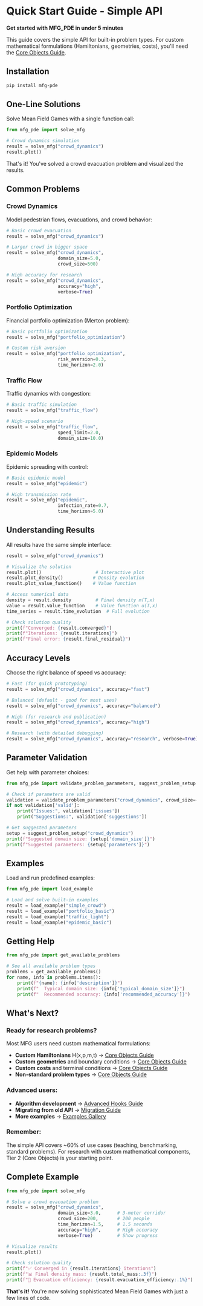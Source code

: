 # Quick Start Guide - Simple API

**Get started with MFG_PDE in under 5 minutes**

This guide covers the simple API for built-in problem types. For custom mathematical formulations (Hamiltonians, geometries, costs), you'll need the [Core Objects Guide](core_objects.md).

## Installation

```bash
pip install mfg-pde
```

## One-Line Solutions

Solve Mean Field Games with a single function call:

```python
from mfg_pde import solve_mfg

# Crowd dynamics simulation
result = solve_mfg("crowd_dynamics")
result.plot()
```

That's it! You've solved a crowd evacuation problem and visualized the results.

## Common Problems

### Crowd Dynamics
Model pedestrian flows, evacuations, and crowd behavior:

```python
# Basic crowd evacuation
result = solve_mfg("crowd_dynamics")

# Larger crowd in bigger space
result = solve_mfg("crowd_dynamics",
                   domain_size=5.0,
                   crowd_size=500)

# High accuracy for research
result = solve_mfg("crowd_dynamics",
                   accuracy="high",
                   verbose=True)
```

### Portfolio Optimization
Financial portfolio optimization (Merton problem):

```python
# Basic portfolio optimization
result = solve_mfg("portfolio_optimization")

# Custom risk aversion
result = solve_mfg("portfolio_optimization",
                   risk_aversion=0.3,
                   time_horizon=2.0)
```

### Traffic Flow
Traffic dynamics with congestion:

```python
# Basic traffic simulation
result = solve_mfg("traffic_flow")

# High-speed scenario
result = solve_mfg("traffic_flow",
                   speed_limit=2.0,
                   domain_size=10.0)
```

### Epidemic Models
Epidemic spreading with control:

```python
# Basic epidemic model
result = solve_mfg("epidemic")

# High transmission rate
result = solve_mfg("epidemic",
                   infection_rate=0.7,
                   time_horizon=5.0)
```

## Understanding Results

All results have the same simple interface:

```python
result = solve_mfg("crowd_dynamics")

# Visualize the solution
result.plot()                    # Interactive plot
result.plot_density()           # Density evolution
result.plot_value_function()    # Value function

# Access numerical data
density = result.density         # Final density m(T,x)
value = result.value_function    # Value function u(T,x)
time_series = result.time_evolution  # Full evolution

# Check solution quality
print(f"Converged: {result.converged}")
print(f"Iterations: {result.iterations}")
print(f"Final error: {result.final_residual}")
```

## Accuracy Levels

Choose the right balance of speed vs accuracy:

```python
# Fast (for quick prototyping)
result = solve_mfg("crowd_dynamics", accuracy="fast")

# Balanced (default - good for most uses)
result = solve_mfg("crowd_dynamics", accuracy="balanced")

# High (for research and publication)
result = solve_mfg("crowd_dynamics", accuracy="high")

# Research (with detailed debugging)
result = solve_mfg("crowd_dynamics", accuracy="research", verbose=True)
```

## Parameter Validation

Get help with parameter choices:

```python
from mfg_pde import validate_problem_parameters, suggest_problem_setup

# Check if parameters are valid
validation = validate_problem_parameters("crowd_dynamics", crowd_size=-10)
if not validation['valid']:
    print("Issues:", validation['issues'])
    print("Suggestions:", validation['suggestions'])

# Get suggested parameters
setup = suggest_problem_setup("crowd_dynamics")
print(f"Suggested domain size: {setup['domain_size']}")
print(f"Suggested parameters: {setup['parameters']}")
```

## Examples

Load and run predefined examples:

```python
from mfg_pde import load_example

# Load and solve built-in examples
result = load_example("simple_crowd")
result = load_example("portfolio_basic")
result = load_example("traffic_light")
result = load_example("epidemic_basic")
```

## Getting Help

```python
from mfg_pde import get_available_problems

# See all available problem types
problems = get_available_problems()
for name, info in problems.items():
    print(f"{name}: {info['description']}")
    print(f"  Typical domain size: {info['typical_domain_size']}")
    print(f"  Recommended accuracy: {info['recommended_accuracy']}")
```

## What's Next?

### **Ready for research problems?**
Most MFG users need custom mathematical formulations:

- **Custom Hamiltonians** H(x,p,m,t) → [Core Objects Guide](core_objects.md)
- **Custom geometries** and boundary conditions → [Core Objects Guide](core_objects.md)
- **Custom costs** and terminal conditions → [Core Objects Guide](core_objects.md)
- **Non-standard problem types** → [Core Objects Guide](core_objects.md)

### **Advanced users:**
- **Algorithm development** → [Advanced Hooks Guide](advanced_hooks.md)
- **Migrating from old API** → [Migration Guide](migration.md)
- **More examples** → [Examples Gallery](../examples/)

### **Remember:**
The simple API covers ~60% of use cases (teaching, benchmarking, standard problems). For research with custom mathematical components, Tier 2 (Core Objects) is your starting point.

## Complete Example

```python
from mfg_pde import solve_mfg

# Solve a crowd evacuation problem
result = solve_mfg("crowd_dynamics",
                   domain_size=3.0,      # 3-meter corridor
                   crowd_size=200,       # 200 people
                   time_horizon=1.5,     # 1.5 seconds
                   accuracy="high",      # High accuracy
                   verbose=True)         # Show progress

# Visualize results
result.plot()

# Check solution quality
print(f"✅ Converged in {result.iterations} iterations")
print(f"📊 Final density mass: {result.total_mass:.3f}")
print(f"🎯 Evacuation efficiency: {result.evacuation_efficiency:.1%}")
```

**That's it!** You're now solving sophisticated Mean Field Games with just a few lines of code.
